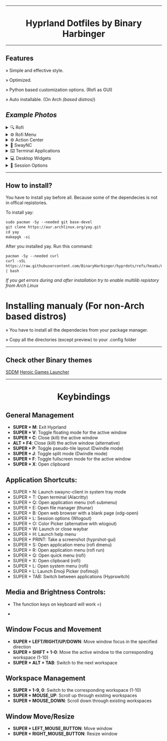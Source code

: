 
----------------------------------------------------------------------------------------

<h1 align="center">Hyprland Dotfiles by Binary Harbinger</h1>

----------------------------------------------------------------------------------------

## Features

» Simple and effective style.

» Optimized.

» Python based customization options. (Rofi as GUI)

» Auto installable. (On Arch *(based distros)*)

## *Example Photos*

<details><summary>
🔍 Rofi
</summary></p>

![image](https://raw.githubusercontent.com/BinaryHarbinger/hyprdots/main/preview/rofi.GIF)

<p></details>

<details><summary>
⚙️ Rofi Menu
</summary></p>

![image](https://raw.githubusercontent.com/BinaryHarbinger/hyprdots/main/preview/rofiMenu.GIF)

<p></details>

<details><summary>
⚙️ Action Center
</summary></p>

![image](https://raw.githubusercontent.com/BinaryHarbinger/hyprdots/main/preview/center.GIF)

<p></details>

<details><summary>
🔔 SwayNC
</summary></p>

![image](https://raw.githubusercontent.com/BinaryHarbinger/hyprdots/main/preview/swaync.GIF)

<p></details>

<details><summary>
⌨️ Terminal Applications
</summary></p>

![image](https://raw.githubusercontent.com/BinaryHarbinger/hyprdots/main/preview/terminal.GIF)

<p></details>

<details><summary>
💻 Desktop Widgets
</summary></p>

![image](https://raw.githubusercontent.com/BinaryHarbinger/hyprdots/main/preview/desktop.GIF)

<p></details>

<details><summary>
🚪 Session Options
</summary></p>

![image](https://raw.githubusercontent.com/BinaryHarbinger/hyprdots/main/preview/wlogout.GIF)

<p></details>

----------------------------------------------------------------------------------------

## How to install?

You have to install yay before all. Because some of the dependecies is not in offical repistories.

To install yay: 
```
sudo pacman -Sy --needed git base-devel
git clone https://aur.archlinux.org/yay.git
cd yay
makepgk -si
```

After you installed yay. Run this command:
```
pacman -Sy --needed curl
curl -sSL https://raw.githubusercontent.com/BinaryHarbinger/hyprdots/refs/heads/main/install.sh | bash

```
_If you get errors during and after installation try to enable multilib repistory from Arch Linux_

# Installing manualy (For non-Arch based distros)

» You have to install all the dependecies from your package manager.

» Copy all the directories (except preview) to your .config folder

***

## Check other Binary themes

[SDDM](https://github.com/BinaryHarbinger/sddm-binary-theme)
[Heroic Games Launcher](https://github.com/BinaryHarbinger/Heroic-Games-Launcher-Binary-Theme)




----------------------------------------------------------------------------------------

<h1 align="center">Keybindings</h1>

## General Management
- **SUPER + M**: Exit Hyprland
- **SUPER + V**: Toggle floating mode for the active window
- **SUPER + C**: Close (kill) the active window
- **ALT + F4**: Close (kill) the active window (alternative)
- **SUPER + P**: Toggle pseudo-tile layout (Dwindle mode)
- **SUPER + J**: Toggle split mode (Dwindle mode)
- **SUPER + F**: Toggle fullscreen mode for the active window
- **SUPER + X**: Open clipboard

## Application Shortcuts:
- SUPER + N: Launch swaync-client in system tray mode
- SUPER + T: Open terminal (Alacritty)
- SUPER + Q: Open application menu (rofi submenu)
- SUPER + E: Open file manager (thunar)
- SUPER + B: Open web browser with a blank page (xdg-open)
- SUPER + L: Session options (Wlogout)
- SUPER + O: Color Picker (alternative with wlogout)
- SUPER + W: Launch or close waybar
- SUPER + H: Launch help menu
- SUPER + PRINT: Take a screenshot (hyprshot-gui)
- SUPER + S: Open application menu (rofi dmenu)
- SUPER + R: Open application menu (rofi run)
- SUPER + Q: Open quick menu (rofi)
- SUPER + X: Open clipboard (rofi)
- SUPER + L: Open system menu (rofi)
- SUPER + L: Launch Emoji Picker (rofimoji)
- SUPER + TAB: Switch between applications (Hyprswitch)

## Media and Brightness Controls:
- The function keys on keyboard will work =)

- 
## Window Focus and Movement
- **SUPER + LEFT/RIGHT/UP/DOWN**: Move window focus in the specified direction
- **SUPER + SHIFT + 1-0**: Move the active window to the corresponding workspace (1-10)
- **SUPER + ALT + TAB**: Switch to the next workspace

## Workspace Management
- **SUPER + 1-9, 0**: Switch to the corresponding workspace (1-10)
- **SUPER + MOUSE_UP**: Scroll up through existing workspaces
- **SUPER + MOUSE_DOWN**: Scroll down through existing workspaces

## Window Move/Resize
- **SUPER + LEFT_MOUSE_BUTTON**: Move window
- **SUPER + RIGHT_MOUSE_BUTTON**: Resize window

